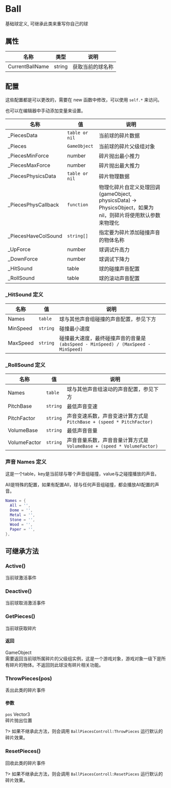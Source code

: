 # Ball

基础球定义, 可继承此类来重写你自己的球

## 属性

|名称|类型|说明|
|---|---|---|
|CurrentBallName|string|获取当前的球名称|


## 配置

这些配置都是可以更改的，需要在 new 函数中修改，可以使用 `self.*` 来访问。

也可以在编辑器中手动添加变量来设置。

|名称|值|说明|
|---|---|---|
|_PiecesData|`table or nil`|当前球的碎片数据|
|_Pieces|`GameObject`|当前球的碎片父级组对象|
|_PiecesMinForce|number|碎片抛出最小推力|
|_PiecesMaxForce|number|碎片抛出最大推力|
|_PiecesPhysicsData|`table or nil`|碎片物理数据|
|_PiecesPhysCallback|`function`|物理化碎片自定义处理回调 (gameObject, physicsData) -> PhysicsObject，如果为nil，则碎片将使用默认参数来物理化|
|_PiecesHaveColSound|`string[]`|指定要为碎片添加碰撞声音的物体名称|
|_UpForce|number|球调试升高力|
|_DownForce|number|球调试下降力|
|_HitSound|table|球的碰撞声音配置|
|_RollSound|table|球的滚动声音配置|

### _HitSound 定义

|名称|值|说明|
|---|---|---|
|Names|`table`|球与其他声音组碰撞的声音配置，参见下方|
|MinSpeed|`string`|碰撞最小速度|
|MaxSpeed|`string`|碰撞最大速度，最终碰撞声音的音量是 `(absSpeed - MinSpeed) / (MaxSpeed - MinSpeed)` |

### _RollSound 定义

|名称|值|说明|
|---|---|---|
|Names|`table`|球与其他声音组滚动的声音配置，参见下方|
|PitchBase|`string`|最低声音变速|
|PitchFactor|`string`|声音变速系数，声音变速计算方式是 `PitchBase + (speed * PitchFactor)` |
|VolumeBase|`string`|最低声音音量|
|VolumeFactor|`string`|声音音量系数，声音音量计算方式是 `VolumeBase + (speed * VolumeFactor)` |

### 声音 Names 定义

这是一个table，key是当前球与哪个声音组碰撞，value与之碰撞播放的声音。

All是特殊的配置，如果有配置All，球与任何声音组碰撞，都会播放All配置的声音。

```lua
Names = {
  All = '',
  Dome = '',
  Metal = '',
  Stone = '',
  Wood = '',
  Paper = '',
},
```

## 可继承方法

### Active()

当前球激活事件

### Deactive()

当前球取消激活事件

### GetPieces()

当前球获取碎片

#### 返回

GameObject <br>需要返回当前球所属碎片的父级组实例，这是一个游戏对象，游戏对象一级下是所有碎片的物体。不返回则此球没有碎片相关功能。

### ThrowPieces(pos)

丢出此类的碎片事件

#### 参数

`pos` Vector3 <br>碎片抛出位置

?>  如果不继承此方法，则会调用 `BallPiecesControll:ThrowPieces` 运行默认的碎片效果。

### ResetPieces()

回收此类的碎片事件

?> 如果不继承此方法，则会调用 `BallPiecesControll:ResetPieces` 运行默认的碎片效果。